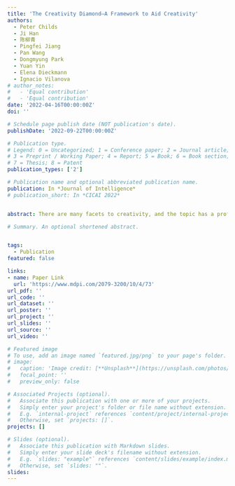 ```yaml
---
title: 'The Creativity Diamond—A Framework to Aid Creativity'
authors:
  - Peter Childs 
  - Ji Han
  - 陈柳青
  - Pingfei Jiang
  - Pan Wang
  - Dongmyung Park
  - Yuan Yin 
  - Elena Dieckmann
  - Ignacio Vilanova
# author_notes:
#   - 'Equal contribution'
#   - 'Equal contribution'
date: '2022-04-16T00:00:00Z'
doi: ''

# Schedule page publish date (NOT publication's date).
publishDate: '2022-09-22T00:00:00Z'

# Publication type.
# Legend: 0 = Uncategorized; 1 = Conference paper; 2 = Journal article;
# 3 = Preprint / Working Paper; 4 = Report; 5 = Book; 6 = Book section;
# 7 = Thesis; 8 = Patent
publication_types: ['2']

# Publication name and optional abbreviated publication name.
publication: In *Journal of Intelligence*
# publication_short: In *CICAI 2022*


abstract: There are many facets to creativity, and the topic has a profound impact on society. Substantial and sustained study on creativity has been undertaken, and much is now known about the fundamentals and how creativity can be augmented. To draw these elements together, a framework was developed called the creativity diamond, formulated on the basis of reviews of prior work, as well as the consideration of 20 PhD studies on the topics of creativity, design, innovation, and product development. The framework embodies the principles that quantity of ideas breeds quality through selection, and that a range of creativity tools can provoke additional ideas to augment our innate creativity. The creativity diamond proposed is a tool consisting of a divergent phase associated with the development of many distinctive ideas and a convergent phase associated with the refinement of ideas. The creativity diamond framework can be used to prompt and help select which tool or approach to use in a creative environment for innovative tasks. The framework has now been used by many students and professionals in diverse contexts.

# Summary. An optional shortened abstract.


tags:
  - Publication
featured: false

links:
- name: Paper Link
  url: 'https://www.mdpi.com/2079-3200/10/4/73'
url_pdf: ''
url_code: ''
url_dataset: ''
url_poster: ''
url_project: ''
url_slides: ''
url_source: ''
url_video: ''

# Featured image
# To use, add an image named `featured.jpg/png` to your page's folder.
# image:
#   caption: 'Image credit: [**Unsplash**](https://unsplash.com/photos/jdD8gXaTZsc)'
#   focal_point: ''
#   preview_only: false

# Associated Projects (optional).
#   Associate this publication with one or more of your projects.
#   Simply enter your project's folder or file name without extension.
#   E.g. `internal-project` references `content/project/internal-project/index.md`.
#   Otherwise, set `projects: []`.
projects: []

# Slides (optional).
#   Associate this publication with Markdown slides.
#   Simply enter your slide deck's filename without extension.
#   E.g. `slides: "example"` references `content/slides/example/index.md`.
#   Otherwise, set `slides: ""`.
slides:
---
```

<!-- 
{{% callout note %}}
Click the _Cite_ button above to demo the feature to enable visitors to import publication metadata into their reference management software.
{{% /callout %}}

Supplementary notes can be added here, including [code and math](https://wowchemy.com/docs/content/writing-markdown-latex/). -->